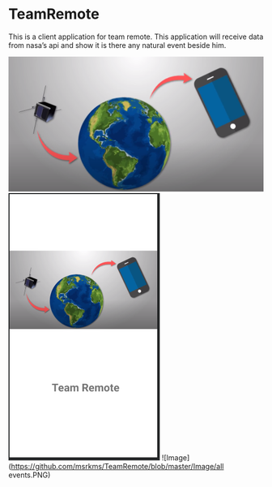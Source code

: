 # TeamRemote

This is a client application for team remote. This application will receive data from nasa’s api and show it is there any natural event beside him.

![Image](https://github.com/msrkms/TeamRemote/blob/master/Image/nasa.PNG)
![Image](https://github.com/msrkms/TeamRemote/blob/master/Image/splash.PNG)
![Image](https://github.com/msrkms/TeamRemote/blob/master/Image/all events.PNG)
